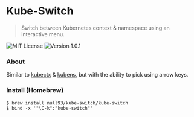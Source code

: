 # Kube-Switch
> Switch between Kubernetes context & namespace using an interactive menu.

![MIT License](https://img.shields.io/badge/License-MIT-yellow.svg?style=for-the-badge)
![Version 1.0.1](https://img.shields.io/badge/Version-1.0.1-yellow.svg?style=for-the-badge)

### About

Similar to [kubectx](https://github.com/ahmetb/kubectx) & [kubens](https://github.com/ahmetb/kubectx), but with the ability to pick using arrow keys.

### Install (Homebrew)

```shell
$ brew install null93/kube-switch/kube-switch
$ bind -x '"\C-k":"kube-switch"'
```
